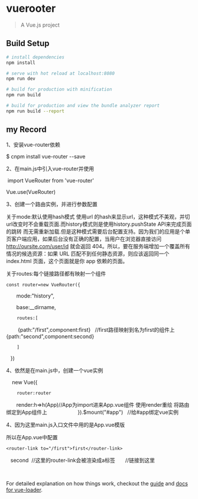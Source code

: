 # vuerooter

> A Vue.js project

## Build Setup

``` bash
# install dependencies
npm install

# serve with hot reload at localhost:8080
npm run dev

# build for production with minification
npm run build

# build for production and view the bundle analyzer report
npm run build --report
```

my Record
-------------
1、安装vue-router依赖

  $ cnpm install vue-router --save

2、在main.js中引入vue-router并使用

  import VueRouter from 'vue-router'
  
  Vue.use(VueRouter)

3、创建一个路由实例，并进行参数配置
 
关于mode:默认使用hash模式 使用url 的hash来显示url，这种模式不美观，并切url改变时不会重载页面.而history模式则是使用history.pushState API来完成页面的跳转 而无需重新加载.但是这种模式需要后台配置支持。因为我们的应用是个单页客户端应用，如果后台没有正确的配置，当用户在浏览器直接访问 http://oursite.com/user/id 就会返回 404。所以，要在服务端增加一个覆盖所有情况的候选资源：如果 URL 匹配不到任何静态资源，则应该返回同一个 index.html 页面，这个页面就是你 app 依赖的页面。

关于routes:每个链接路径都有映射一个组件
    
    
    const router=new VueRouter({
    
    
        mode:"history",  
        
        
        base:__dirname,
        
        
        routes:[
        
          {path:"/first",component:first}    //first路径映射到名为first的组件上
    
          {path:"second",component:second}   
         
        ]
        
    })
    
 4、依然是在main.js中，创建一个vue实例
 
     new Vue({
     
        router:router
        
        render:h=>h(App)//App为import进来App.vue组件 使用render重绘 将路由绑定到App组件上
        
        
     }).$mount("#app")   //给#app绑定vue实例
    
    
 4、因为这里main.js入口文件中用的是App.vue模版
 
 所以在App.vue中配置
 
    <router-link to="/first">first</router-link>
    
    <router-link to="/second">second</router-link>  //这里的router-link会被渲染成a标签
  
    <router-view>  //链接到这里
  
 
  
 
 
For detailed explanation on how things work, checkout the [guide](http://vuejs-templates.github.io/webpack/) and [docs for vue-loader](http://vuejs.github.io/vue-loader).
